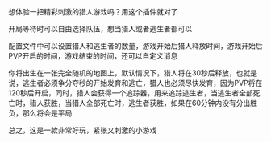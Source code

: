 想体验一把精彩刺激的猎人游戏吗？用这个插件就对了

开局等待时可以自由选择队伍，想当猎人或者逃生者都可以

配置文件中可以设置猎人和逃生者的数量，游戏开始后猎人释放时间，游戏开始后PVP开启的时间，游戏结束的时间，还可以自定义消息

你将出生在一张完全随机的地图上，默认情况下，猎人将在30秒后释放，也就是说，逃生者必须争分夺秒的开始发育和逃亡，猎人也必须尽快发育，因为PVP将在120秒后开启，同时，猎人会获得一个追踪器，用来追踪逃生者，当逃生者全部死亡时，猎人获胜，当猎人全部死亡时，逃生者获胜，如果在60分钟内没有分出胜负，那么将会是平局

总之，这是一款非常好玩，紧张又刺激的小游戏
